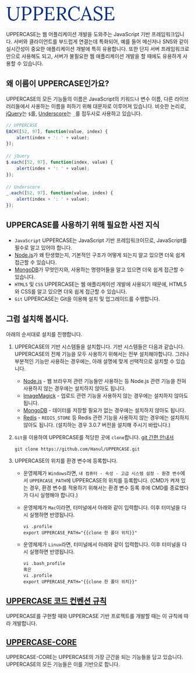 # ![ScreenShot](https://raw.githubusercontent.com/Hanul/UPPERCASE/master/LOGO.png)
UPPERCASE는 웹 어플리케이션 개발을 도와주는 JavaScript 기반 프레임워크입니다. 서버와 클라이언트를 부드럽게 연결는데 특화되어, 예를 들어 메신저나 SNS와 같이 실시간성이 중요한 애플리케이션 개발에 특히 유용합니다. 또한 단지 서버 프레임워크로만으로 사용해도 되고, 서버가 불필요한 웹 애플리케이션 개발을 할 때에도 유용하게 사용할 수 있습니다.

## 왜 이름이 UPPERCASE인가요?
UPPERCASE의 모든 기능들의 이름은 JavaScript의 키워드나 변수 이름, 다른 라이브러리들에서 사용하는 이름을 피하기 위해 대문자로 이루어져 있습니다. 비슷한 논리로, [jQuery](https://jquery.com/)는 `$`를, [Underscore](http://underscorejs.org/)는 `_`를 접두사로 사용하고 있습니다.

```javascript
// UPPERCASE
EACH([52, 97], function(value, index) {
    alert(index + ': ' + value);
});

// jQuery
$.each([52, 97], function(index, value) {
    alert(index + ': ' + value);
});

// Underscore
_.each([52, 97], function(value, index) {
    alert(index + ': ' + value);
});
```

## UPPERCASE를 사용하기 위해 필요한 사전 지식
* `JavaScript` UPPERCASE는 JavaScript 기반 프레임워크이므로, JavaScript를 필수로 알고 있어야 합니다.
* [Node.js](http://nodejs.org)가 왜 탄생했는지, 기본적인 구조가 어떻게 되는지 알고 있으면 더욱 쉽게 접근할 수 있습니다.
* [MongoDB](http://www.mongodb.org)가 무엇인지와, 사용하는 명령어들을 알고 있으면 더욱 쉽게 접근할 수 있습니다.
* `HTML5` 및 `CSS` UPPERCASE는 웹 애플리케이션 개발에 사용되기 때문에, HTML5와 CSS를 알고 있으면 더욱 쉽게 접근할 수 있습니다.
* `Git` UPPERCASE는 Git을 이용해 설치 및 업그레이드를 수행합니다.

## 그럼 설치해 봅시다.
아래의 순서대로 설치를 진행합니다.

1. UPPERCASE의 기반 시스템들을 설치합니다. 기반 시스템들은 다음과 같습니다. UPPERCASE의 전체 기능을 모두 사용하기 위해서는 전부 설치해야합니다. 그러나 부분적인 기능만 사용하는 경우에는, 아래 설명에 맞게 선택적으로 설치할 수 있습니다.

    * [Node.js](http://nodejs.org) - 웹 브라우저 관련 기능들만 사용하는 등 Node.js 관련 기능을 전혀 사용하지 않는 경우에는 설치하지 않아도 됩니다.
    * [ImageMagick](http://www.imagemagick.org) - 업로드 관련 기능을 사용하지 않는 경우에는 설치하지 않아도 됩니다.
    * [MongoDB](http://www.mongodb.org) - 데이터를 저장할 필요가 없는 경우에는 설치하지 않아도 됩니다.
	* [Redis](http://redis.io) - `REDIS_STORE` 등 Redis 관련 기능을 사용하지 않는 경우에는 설치하지 않아도 됩니다. (설치하는 경우 3.0.7 버전을 설치해 주시기 바랍니다.)

2. `Git`을 이용하여 UPPERCASE를 적당한 곳에 `clone`합니다. [git 간편 안내서](http://rogerdudler.github.io/git-guide/index.ko.html)

	```
    git clone https://github.com/Hanul/UPPERCASE.git
    ```

3. UPPERCASE의 위치를 환경 변수에 등록합니다.

	* 운영체제가 `Windows`라면, `내 컴퓨터 - 속성 - 고급 시스템 설정 - 환경 변수`에서 `UPPERCASE_PATH`에 UPPERCASE의 위치를 등록합니다. (CMD가 켜져 있는 경우, 환경 변수를 적용하기 위해서는 환경 변수 등록 후에 CMD를 종료했다가 다시 실행해야 합니다.)
	
	* 운영체제가 `Mac`이라면, 터미널에서 아래와 같이 입력합니다. 이후 터미널을 다시 실행하면 반영됩니다.

        ```
        vi .profile
        export UPPERCASE_PATH="{{clone 한 폴더 위치}}"
        ```

	* 운영체제가 `Linux`라면, 터미널에서 아래와 같이 입력합니다. 이후 터미널을 다시 실행하면 반영됩니다.

        ```
        vi .bash_profile
        혹은
        vi .profile
        export UPPERCASE_PATH="{{clone 한 폴더 위치}}"
        ```

## [UPPERCASE 코드 컨벤션 규칙](CONVENTION.md)
UPPERCASE를 구현할 때와 UPPERCASE 기반 프로젝트를 개발할 때는 이 규칙에 따라 개발합니다.

## [UPPERCASE-CORE](CORE.md)
UPPERCASE-CORE는 UPPERCASE의 가장 근간을 되는 기능들을 담고 있습니다. UPPERCASE의 모든 기능들은 이를 기반으로 합니다.
